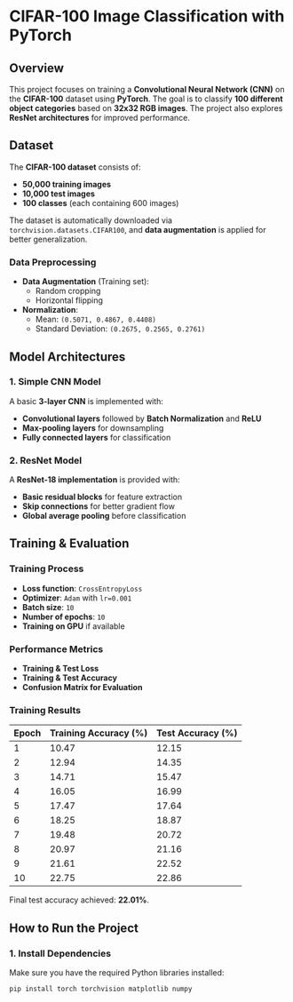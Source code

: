 # CIFAR-100 Image Classification with PyTorch

## Overview

This project focuses on training a **Convolutional Neural Network (CNN)** on the **CIFAR-100** dataset using **PyTorch**. The goal is to classify **100 different object categories** based on **32x32 RGB images**. The project also explores **ResNet architectures** for improved performance.

## Dataset

The **CIFAR-100 dataset** consists of:
- **50,000 training images**
- **10,000 test images**
- **100 classes** (each containing 600 images)

The dataset is automatically downloaded via `torchvision.datasets.CIFAR100`, and **data augmentation** is applied for better generalization.

### Data Preprocessing
- **Data Augmentation** (Training set):
  - Random cropping
  - Horizontal flipping
- **Normalization**:
  - Mean: `(0.5071, 0.4867, 0.4408)`
  - Standard Deviation: `(0.2675, 0.2565, 0.2761)`

## Model Architectures

### **1. Simple CNN Model**
A basic **3-layer CNN** is implemented with:
- **Convolutional layers** followed by **Batch Normalization** and **ReLU**
- **Max-pooling layers** for downsampling
- **Fully connected layers** for classification

### **2. ResNet Model**
A **ResNet-18 implementation** is provided with:
- **Basic residual blocks** for feature extraction
- **Skip connections** for better gradient flow
- **Global average pooling** before classification

## Training & Evaluation

### **Training Process**
- **Loss function**: `CrossEntropyLoss`
- **Optimizer**: `Adam` with `lr=0.001`
- **Batch size**: `10`
- **Number of epochs**: `10`
- **Training on GPU** if available

### **Performance Metrics**
- **Training & Test Loss**
- **Training & Test Accuracy**
- **Confusion Matrix for Evaluation**

### **Training Results**
| Epoch | Training Accuracy (%) | Test Accuracy (%) |
|--------|----------------------|-------------------|
| 1      | 10.47                | 12.15            |
| 2      | 12.94                | 14.35            |
| 3      | 14.71                | 15.47            |
| 4      | 16.05                | 16.99            |
| 5      | 17.47                | 17.64            |
| 6      | 18.25                | 18.87            |
| 7      | 19.48                | 20.72            |
| 8      | 20.97                | 21.16            |
| 9      | 21.61                | 22.52            |
| 10     | 22.75                | 22.86            |

Final test accuracy achieved: **22.01%**.

## How to Run the Project

### **1. Install Dependencies**
Make sure you have the required Python libraries installed:

```bash
pip install torch torchvision matplotlib numpy
